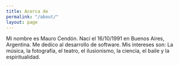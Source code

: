 ```yaml
---
title: Acerca de
permalink: "/about/"
layout: page
---
```


Mi nombre es Mauro Cendón. Nací el 16/10/1991 en Buenos Aires, Argentina. Me dedico al desarrollo de software.
Mis intereses son: La música, la fotografía, el teatro, el ilusionismo, la ciencia, el baile y la espiritualidad.
